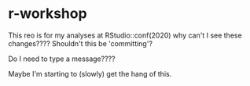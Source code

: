 # r-workshop
This reo is for my analyses at RStudio::conf(2020)
why can't I see these changes????
Shouldn't this be 'committing'?


Do I need to type a message????

Maybe I'm starting to (slowly) get the hang of this.
